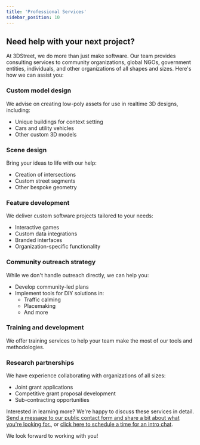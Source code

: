 ```yaml
---
title: 'Professional Services'
sidebar_position: 10
---
```


## Need help with your next project?

At 3DStreet, we do more than just make software. Our team provides consulting services to community organizations, global NGOs, government entities, individuals, and other organizations of all shapes and sizes. Here's how we can assist you:

### Custom model design
We advise on creating low-poly assets for use in realtime 3D designs, including:
* Unique buildings for context setting
* Cars and utility vehicles
* Other custom 3D models

### Scene design
Bring your ideas to life with our help:
* Creation of intersections
* Custom street segments
* Other bespoke geometry

### Feature development
We deliver custom software projects tailored to your needs:
* Interactive games
* Custom data integrations
* Branded interfaces
* Organization-specific functionality

### Community outreach strategy
While we don't handle outreach directly, we can help you:
* Develop community-led plans
* Implement tools for DIY solutions in:
  - Traffic calming
  - Placemaking
  - And more

### Training and development
We offer training services to help your team make the most of our tools and methodologies.

### Research partnerships
We have experience collaborating with organizations of all sizes:
* Joint grant applications
* Competitive grant proposal development
* Sub-contracting opportunities

Interested in learning more? We're happy to discuss these services in detail. [Send a message to our public contact form and share a bit about what you're looking for.](https://us6.list-manage.com/contact-form?u=01ce9902276fa6ad96be57ac6&form_id=3f024b297f2177befa87b5ca5e9d45cc), or [click here to schedule a time for an intro chat](https://calendar.app.google/78XJwSVonYjy23bTA).

We look forward to working with you!